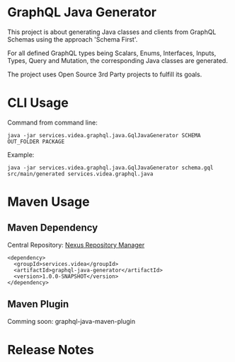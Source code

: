 # GraphQL Java Generator

This project is about generating Java classes and clients from GraphQL Schemas using the approach 'Schema First'. 

For all defined GraphQL types being Scalars, Enums, Interfaces, Inputs, Types, 
Query and Mutation, the corresponding Java classes are generated.

The project uses Open Source 3rd Party projects to fulfill its goals. 

# CLI Usage
Command from command line:
```
java -jar services.videa.graphql.java.GqlJavaGenerator SCHEMA OUT_FOLDER PACKAGE
```
Example:
```
java -jar services.videa.graphql.java.GqlJavaGenerator schema.gql src/main/generated services.videa.graphql.java
```

# Maven Usage
## Maven Dependency
Central Repository: [Nexus Repository Manager](https://oss.sonatype.org/#nexus-search;quick~videa-services)
```
<dependency>
  <groupId>services.videa</groupId>
  <artifactId>graphql-java-generator</artifactId>
  <version>1.0.0-SNAPSHOT</version>
</dependency>
```
## Maven Plugin
Comming soon: graphql-java-maven-plugin

# Release Notes
